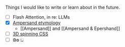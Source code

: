 Things I would like to write or learn about in the future.

- [ ] Flash Attention, in re: LLMs
- [x] [Ampersand etymology](http://haggardhawksblog.blogspot.com/2015/03/ampersand.html) 
	- [[Ampersand]] and [[Ampersand & Epershand]]
- [ ] [3D spinning CSS](https://x.st/spinning-diagrams-with-css/)
- [ ] 𐐘𐑀 ඞ